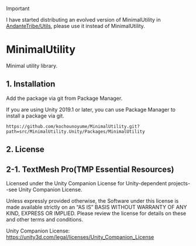 > [!IMPORTANT]
> I have started distributing an evolved version of MinimalUtility in [AndanteTribe/Utils](https://github.com/AndanteTribe/Utils), please use it instead of MinimalUtility.

# MinimalUtility
Minimal utility library.

## 1. Installation
Add the package via git from Package Manager.

If you are using Unity 2019.1 or later, you can use Package Manager to install a package via git.

```
https://github.com/kochounoyume/MinimalUtility.git?path=src/MinimalUtility.Unity/Packages/MinimalUtility
```
## 2. License
## 2-1. TextMesh Pro(TMP Essential Resources)
Licensed under the Unity Companion License for Unity-dependent projects--see Unity Companion License.

Unless expressly provided otherwise, the Software under this license is made available strictly on an “AS IS” BASIS WITHOUT WARRANTY OF ANY KIND, EXPRESS OR IMPLIED. Please review the license for details on these and other terms and conditions.

Unity Companion License:
https://unity3d.com/legal/licenses/Unity_Companion_License
